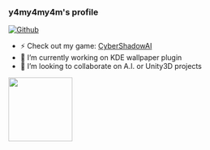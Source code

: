 ### y4my4my4m's profile

[![Github](https://img.shields.io/github/followers/y4my4my4m?label=Follow&style=social)](https://github.com/y4my4my4m)

- ⚡ Check out my game: [CyberShadowAI](https://twitter.com/CyberShadowAI)
- 🔭 I’m currently working on KDE wallpaper plugin
- 👯 I’m looking to collaborate on A.I. or Unity3D projects

<!-- <a href="https://github.com/y4my4my4m"> -->
<!--   <img height="165em" src="https://github-readme-stats.vercel.app/api?username=y4my4my4m&show_icons=true&theme=tokyonight&count_private=true" alt="y4my4my4m's github stats"/> -->
<!--   <img height="165em" src="https://github-readme-stats.vercel.app/api/top-langs/?username=y4my4my4m&theme=tokyonight&layout=compact" alt="y4my4my4m's github top languages" /> -->
<!-- </a> -->
<!-- <br/> -->
<a href="https://github.com/y4my4my4m/kde-shader-wallpaper">
<img height="126em" src="https://github-readme-stats.vercel.app/api/pin/?username=y4my4my4m&repo=kde-shader-wallpaper&theme=tokyonight"
</a>

<!--
**y4my4my4m/y4my4my4m** is a ✨ _special_ ✨ repository because its `README.md` (this file) appears on your GitHub profile.

Here are some ideas to get you started:

- 🔭 I’m currently working on ...
- 🌱 I’m currently learning ...
- 👯 I’m looking to collaborate on ...
- 🤔 I’m looking for help with ...
- 💬 Ask me about ...
- 📫 How to reach me: ...
- 😄 Pronouns: ...
- ⚡ Fun fact: ...
-->
